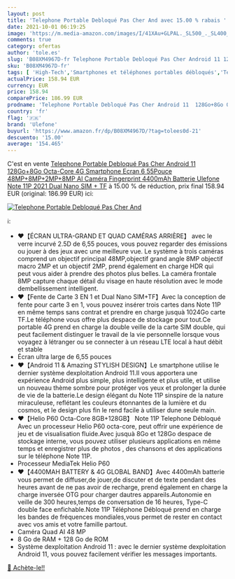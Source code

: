 ```yaml
---
layout: post
title: 'Telephone Portable Debloqué Pas Cher And avec 15.00 % rabais '
date: 2021-10-01 06:19:25
image: 'https://m.media-amazon.com/images/I/41XAu+GLPAL._SL500_._SL400_.jpg'
comments: true
category: ofertas
author: 'tole.es'
slug: 'B08XM4967D-fr Telephone Portable Debloqué Pas Cher Android 11 128Go+8Go...'
sku: 'B08XM4967D-fr'
tags: [ 'High-Tech','Smartphones et téléphones portables débloqués','Téléphones portables et accessoires','ulefone', ]
actualPrice: 158.94 EUR
currency: EUR
price: 158.94
comparePrice: 186.99 EUR
prodname: 'Telephone Portable Debloqué Pas Cher Android 11  128Go+8Go Octa-Core  4G Smartphone  Ecran 6 55Pouce  48MP+8MP+2MP+8MP AI Caméra Fingerprint  4400mAh Batterie  Ulefone Note 11P 2021 Dual Nano SIM + TF'
country: 'fr'
flag: '🇫🇷'
brand: 'Ulefone'
buyurl: 'https://www.amazon.fr/dp/B08XM4967D/?tag=tolees0d-21'
descuento: '15.00'
average: '154.465'
---
```


C'est en vente [Telephone Portable Debloqué Pas Cher Android 11  128Go+8Go Octa-Core  4G Smartphone  Ecran 6 55Pouce  48MP+8MP+2MP+8MP AI Caméra Fingerprint  4400mAh Batterie  Ulefone Note 11P 2021 Dual Nano SIM + TF](https://www.amazon.fr/dp/B08XM4967D/?tag=tolees0d-21)  à  15.00 % de réduction, prix final  158.94 EUR (original: 186.99 EUR) ici:

[![Telephone Portable Debloqué Pas Cher And](https://m.media-amazon.com/images/I/41XAu+GLPAL._SL500_._SL400_.jpg)](https://www.amazon.fr/dp/B08XM4967D/?tag=tolees0d-21)

ℹ️:

- ❤【ÉCRAN ULTRA-GRAND ET QUAD CAMÉRAS ARRIÈRE】 avec le verre incurvé 2.5D de 6,55 pouces, vous pouvez regarder des émissions ou jouer à des jeux avec une meilleure vue. Le système à trois caméras comprend un objectif principal 48MP,objectif grand angle 8MP objectif macro 2MP et un objectif 2MP, prend également en charge HDR qui peut vous aider à prendre des photos plus belles. La caméra frontale 8MP capture chaque détail du visage en haute résolution avec le mode dembellissement intelligent.
- ❤【Fente de Carte 3 EN 1 et Dual Nano SIM+TF】Avec la conception de fente pour carte 3 en 1, vous pouvez insérer trois cartes dans Note 11P en même temps sans contrat et prendre en charge jusquà 1024Go carte TF.Le téléphone vous offre plus despace de stockage pour tout.Ce portable 4G prend en charge la double veille de la carte SIM double, qui peut facilement distinguer le travail de la vie personnelle lorsque vous voyagez à létranger ou se connecter à un réseau LTE local à haut débit et stable
- Écran ultra large de 6,55 pouces
- ❤【Android 11 & Amazing STYLISH DESIGN】Le smartphone utilise le dernier système dexploitation Android 11.Il vous apportera une expérience Android plus simple, plus intelligente et plus utile, et utilise un nouveau thème sombre pour protéger vos yeux et prolonger la durée de vie de la batterie.Le design élégant du Note 11P sinspire de la nature miraculeuse, reflétant les couleurs étonnantes de la lumière et du cosmos, et le design plus fin le rend facile à utiliser dune seule main.
- ❤【Helio P60 Octa-Core 8GB+128GB】 Note 11P Telephone Débloqué Avec un processeur Helio P60 octa-core, peut offrir une expérience de jeu et de visualisation fluide.Avec jusquà 8Go et 128Go despace de stockage interne, vous pouvez utiliser plusieurs applications en même temps et enregistrer plus de photos , des chansons et des applications sur le téléphone Note 11P.
- Processeur MediaTek Helio P60
- ❤【4400MAH BATTERY & 4G GLOBAL BAND】Avec 4400mAh batterie vous permet de diffuser,de jouer,de discuter et de texte pendant des heures avant de ne pas avoir de recharge, prend également en charge la charge inversée OTG pour charger dautres appareils.Autonomie en veille de 300 heures,temps de conversation de 16 heures, Type-C double face enfichable.Note 11P Téléphone Débloqué prend en charge les bandes de fréquences mondiales,vous permet de rester en contact avec vos amis et votre famille partout.
- Caméra Quad AI 48 MP
- 8 Go de RAM + 128 Go de ROM
- Système dexploitation Android 11 : avec le dernier système dexploitation Android 11, vous pouvez facilement vérifier les messages importants.

[🛒 Achète-le!!](https://www.amazon.fr/dp/B08XM4967D/?tag=tolees0d-21)
